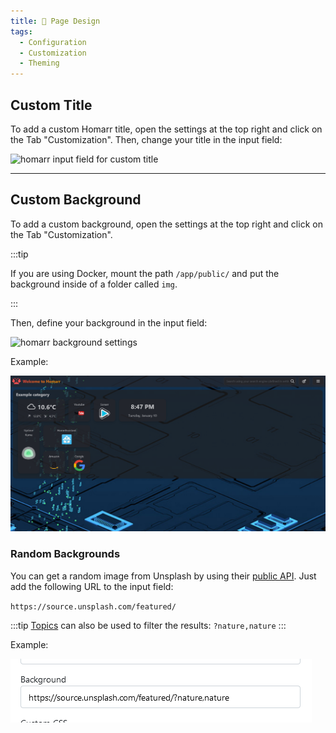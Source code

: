 ```yaml
---
title: 📄 Page Design
tags:
  - Configuration
  - Customization
  - Theming
---
```



## Custom Title

To add a custom Homarr title, open the settings at the top right and click on the Tab "Customization". Then, change your title in the input field:

![homarr input field for custom title](./img/customizations-custom-title-setting.png)

---

## Custom Background

To add a custom background, open the settings at the top right and click on the Tab "Customization".

:::tip

If you are using Docker, mount the path ``/app/public/`` and put the background inside of a folder called ``img``.

:::

Then, define your background in the input field:

![homarr background settings](./img/customizations-custom-background-setting.png)

Example:

![homarr with custom background](./img/customizations-custom-background-dashboard.png)

### Random Backgrounds

You can get a random image from Unsplash by using their [public API](https://unsplash.com). Just add the following URL to the input field:

`https://source.unsplash.com/featured/`

:::tip
 [Topics](https://unsplash.com/t) can also be used to filter the results: `?nature,nature`
:::

Example:

![homarr with random unplash background](./img/customizations-custom-background-unplash.png)
